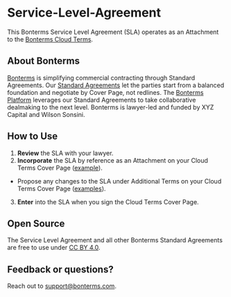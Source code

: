 # Service-Level-Agreement
This Bonterms Service Level Agreement (SLA) operates as an Attachment to the [Bonterms Cloud Terms](https://github.com/Bonterms/Cloud-Terms).

## About Bonterms
[Bonterms](https://bonterms.com/) is simplifying commercial contracting through Standard Agreements. Our [Standard Agreements](https://bonterms.com/#standard-agreements) let the parties start from a balanced foundation and negotiate by Cover Page, not redlines. The [Bonterms Platform](https://bonterms.com/platform/) leverages our Standard Agreements to take collaborative dealmaking to the next level. Bonterms is lawyer-led and funded by XYZ Capital and Wilson Sonsini.

## How to Use
1. **Review** the SLA with your lawyer.
2. **Incorporate** the SLA by reference as an Attachment on your Cloud Terms Cover Page ([example](https://bonterms.com/forms/additional-terms-toolkit/#attachments)).
- Propose any changes to the SLA under Additional Terms on your Cloud Terms Cover Page ([examples](https://bonterms.com/forms/additional-terms-toolkit/)).
3. **Enter** into the SLA when you sign the Cloud Terms Cover Page.

## Open Source
The Service Level Agreement and all other Bonterms Standard Agreements are free to use under [CC BY 4.0](https://creativecommons.org/licenses/by/4.0/legalcode).

## Feedback or questions?
Reach out to support@bonterms.com.
